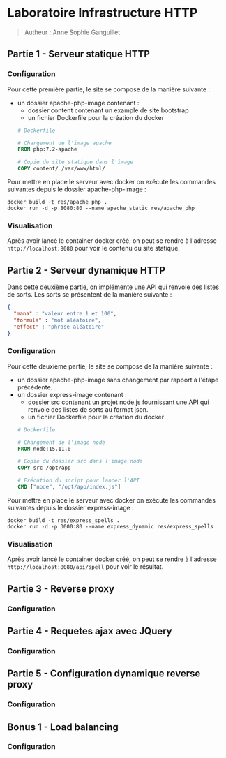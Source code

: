 # Laboratoire Infrastructure HTTP
> Autheur : Anne Sophie Ganguillet

## Partie 1 - Serveur statique HTTP
### Configuration

Pour cette première partie, le site se compose de la manière suivante :
- un dossier apache-php-image contenant :
    - dossier content contenant un example de site bootstrap
    - un fichier Dockerfile pour la création du docker
    ``` Dockerfile
    # Dockerfile
  
    # Chargement de l'image apache
    FROM php:7.2-apache
  
    # Copie du site statique dans l'image
    COPY content/ /var/www/html/ 
    ```
Pour mettre en place le serveur avec docker on exécute les commandes suivantes depuis le dossier apache-php-image :
```
docker build -t res/apache_php .
docker run -d -p 8080:80 --name apache_static res/apache_php
```

### Visualisation

Après avoir lancé le container docker créé, on peut se rendre à l'adresse `http://localhost:8080` pour voir le contenu du site statique.

## Partie 2 - Serveur dynamique HTTP

Dans cette deuxième partie, on implémente une API qui renvoie des listes de sorts. Les sorts se présentent de la manière suivante :
```json
{
  "mana" : "valeur entre 1 et 100",
  "formula" : "mot aléatoire",
  "effect" : "phrase aléatoire"
}
```
        
### Configuration

Pour cette deuxième partie, le site se compose de la manière suivante :
- un dossier apache-php-image sans changement par rapport à l'étape précédente.
- un dossier express-image contenant :
    - dossier src contenant un projet node.js fournissant une API qui renvoie des listes de sorts au format json.
    - un fichier Dockerfile pour la création du docker
    ``` Dockerfile
    # Dockerfile
  
    # Chargement de l'image node
    FROM node:15.11.0
  
    # Copie du dossier src dans l'image node
    COPY src /opt/app
  
    # Exécution du script pour lancer l'API
    CMD ["node", "/opt/app/index.js"] 
    ```
Pour mettre en place le serveur avec docker on exécute les commandes suivantes depuis le dossier express-image :
```
docker build -t res/express_spells .
docker run -d -p 3000:80 --name express_dynamic res/express_spells
```

### Visualisation

Après avoir lancé le container docker créé, on peut se rendre à l'adresse `http://localhost:8080/api/spell` pour voir le résultat.

## Partie 3 - Reverse proxy

### Configuration

## Partie 4 - Requetes ajax avec JQuery

### Configuration

## Partie 5 - Configuration dynamique reverse proxy

### Configuration

## Bonus 1 - Load balancing

### Configuration

